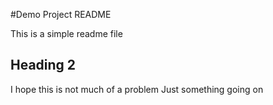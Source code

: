 #Demo Project README
 
This is a simple readme file
## Heading 2


I hope this is not much of a problem
Just something going on
